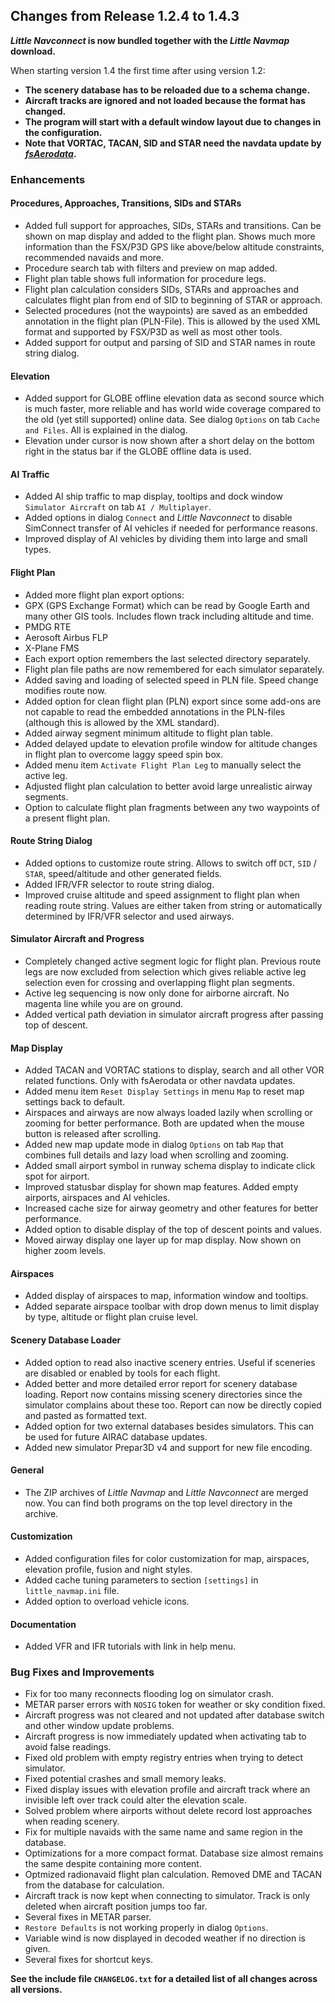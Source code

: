 ## Changes from Release 1.2.4 to 1.4.3

**_Little Navconnect_ is now bundled together with the _Little Navmap_ download.**

When starting version 1.4 the first time after using version 1.2:

* **The scenery database has to be reloaded due to a schema change.**
* **Aircraft tracks are ignored and not loaded because the format has changed.**
* **The program will start with a default window layout due to changes in the configuration.**
* **Note that VORTAC, TACAN, SID and STAR need the navdata update by [_fsAerodata_](https://www.fsaerodata.com).**

### Enhancements

#### Procedures, Approaches, Transitions, SIDs and STARs

* Added full support for approaches, SIDs, STARs and transitions. Can be shown on map display and added to the flight plan. Shows much more information than the FSX/P3D GPS like above/below altitude constraints, recommended navaids and more.
* Procedure search tab with filters and preview on map added.
* Flight plan table shows full information for procedure legs.
* Flight plan calculation considers SIDs, STARs and approaches and calculates flight plan from end of SID to beginning of STAR or approach.
* Selected procedures (not the waypoints) are saved as an embedded annotation in the flight plan (PLN-File). This is allowed by the used XML format and supported by FSX/P3D as well as most other tools.
* Added support for output and parsing of SID and STAR names in route string dialog.

#### Elevation

* Added support for GLOBE offline elevation data as second source which is much faster, more reliable and has world wide coverage compared to the old (yet still supported) online data. See dialog `Options` on tab `Cache and Files`. All is explained in the dialog.
* Elevation under cursor is now shown after a short delay on the bottom right in the status bar if the GLOBE offline data is used.

#### AI Traffic

* Added AI ship traffic to map display, tooltips and dock window `Simulator Aircraft` on tab `AI / Multiplayer`.
* Added options in dialog `Connect` and _Little Navconnect_ to disable SimConnect transfer of AI vehicles if needed for performance reasons.
* Improved display of AI vehicles by dividing them into large and small types.

#### Flight Plan

* Added more flight plan export options:
 * GPX (GPS Exchange Format) which can be read by Google Earth and many other GIS tools. Includes flown track including altitude and time.
 * PMDG RTE
 * Aerosoft Airbus FLP
 * X-Plane FMS
* Each export option remembers the last selected directory separately.
* Flight plan file paths are now remembered for each simulator separately.
* Added saving and loading of selected speed in PLN file. Speed change modifies route now.
* Added option for clean flight plan (PLN) export since some add-ons are not capable to read the embedded annotations in the PLN-files (although this is allowed by the XML standard).
* Added airway segment minimum altitude to flight plan table.
* Added delayed update to elevation profile window for altitude changes in flight plan to overcome laggy speed spin box.
* Added menu item `Activate Flight Plan Leg` to manually select the active leg.
* Adjusted flight plan calculation to better avoid large unrealistic airway segments.
* Option to calculate flight plan fragments between any two waypoints of a present flight plan.

#### Route String Dialog

* Added options to customize route string. Allows to switch off `DCT`, `SID` / `STAR`, speed/altitude and other generated fields.
* Added IFR/VFR selector to route string dialog.
* Improved cruise altitude and speed assignment to flight plan when reading route string. Values are either taken from string or automatically determined by IFR/VFR selector and used airways.

#### Simulator Aircraft and Progress

* Completely changed active segment logic for flight plan. Previous route legs are now excluded from selection which gives reliable active leg selection even for crossing and overlapping flight plan segments.
* Active leg sequencing is now only done for airborne aircraft. No magenta line while you are on ground.
* Added vertical path deviation in simulator aircraft progress after passing top of descent.

#### Map Display

* Added TACAN and VORTAC stations to display, search and all other VOR related functions. Only with fsAerodata or other navdata updates.
* Added menu item `Reset Display Settings` in menu `Map` to reset map settings back to default.
* Airspaces and airways are now always loaded lazily when scrolling or zooming for better performance. Both are updated when the mouse button is released after scrolling.
* Added new map update mode in dialog `Options` on tab `Map` that combines full details and lazy load when scrolling and zooming.
* Added small airport symbol in runway schema display to indicate click spot for airport.
* Improved statusbar display for shown map features. Added empty airports, airspaces and AI vehicles.
* Increased cache size for airway geometry and other features for better performance.
* Added option to disable display of the top of descent points and values.
* Moved airway display one layer up for map display. Now shown on higher zoom levels.

#### Airspaces

* Added display of airspaces to map, information window and tooltips.
* Added separate airspace toolbar with drop down menus to limit display by type, altitude or flight plan cruise level.

#### Scenery Database Loader

* Added option to read also inactive scenery entries. Useful if sceneries are disabled or enabled by tools for each flight.
* Added better and more detailed error report for scenery database loading. Report now contains missing scenery directories since the simulator complains about these too. Report can now be directly copied and pasted as formatted text.
* Added option for two external databases besides simulators. This can be used for future AIRAC database updates.
* Added new simulator Prepar3D v4 and support for new file encoding.

#### General

* The ZIP archives of _Little Navmap_ and _Little Navconnect_ are merged now. You can find both programs on the top level directory in the archive.

#### Customization

* Added configuration files for color customization for map, airspaces, elevation profile, fusion and night styles.
* Added cache tuning parameters to section `[settings]` in  `little_navmap.ini` file.
* Added option to overload vehicle icons.

#### Documentation

* Added VFR and IFR tutorials with link in help menu.

### Bug Fixes and Improvements

* Fix for too many reconnects flooding log on simulator crash.
* METAR parser errors with `NOSIG` token for weather or sky condition fixed.
* Aircraft progress was not cleared and not updated after database switch and other window update problems.
* Aircraft progress is now immediately updated when activating tab to avoid false readings.
* Fixed old problem with empty registry entries when trying to detect simulator.
* Fixed potential crashes and small memory leaks.
* Fixed display issues with elevation profile and aircraft track where an invisible left over track could alter the elevation scale.
* Solved problem where airports without delete record lost approaches when reading scenery.
* Fix for multiple navaids with the same name and same region in the database.
* Optimizations for a more compact format. Database size almost remains the same despite containing more content.
* Optmized radionavaid flight plan calculation. Removed DME and TACAN from the database for calculation.
* Aircraft track is now kept when connecting to simulator. Track is only deleted when aircraft position jumps too far.
* Several fixes in METAR parser.
* `Restore Defaults` is not working properly in dialog `Options`.
* Variable wind is now displayed in decoded weather if no direction is given.
* Several fixes for shortcut keys.

**See the include file `CHANGELOG.txt` for a detailed list of all changes across all versions.**

